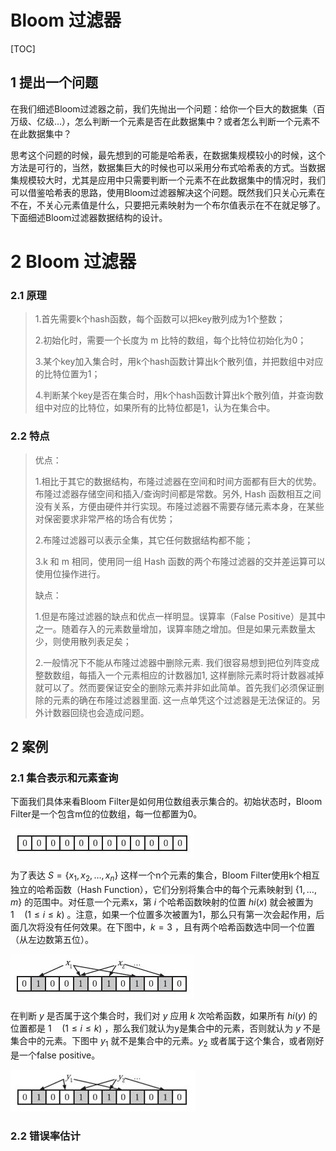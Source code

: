 # Bloom 过滤器

[TOC]

## 1 提出一个问题

在我们细述Bloom过滤器之前，我们先抛出一个问题：给你一个巨大的数据集（百万级、亿级…），怎么判断一个元素是否在此数据集中？或者怎么判断一个元素不在此数据集中？

思考这个问题的时候，最先想到的可能是哈希表，在数据集规模较小的时候，这个方法是可行的，当然，数据集巨大的时候也可以采用分布式哈希表的方式。当数据集规模较大时，尤其是应用中只需要判断一个元素不在此数据集中的情况时，我们可以借鉴哈希表的思路，使用Bloom过滤器解决这个问题。既然我们只关心元素在不在，不关心元素值是什么，只要把元素映射为一个布尔值表示在不在就足够了。下面细述Bloom过滤器数据结构的设计。

# 2 Bloom 过滤器

### 2.1 原理

>1.首先需要k个hash函数，每个函数可以把key散列成为1个整数；
>
>2.初始化时，需要一个长度为 m 比特的数组，每个比特位初始化为0；
>
>3.某个key加入集合时，用k个hash函数计算出k个散列值，并把数组中对应的比特位置为1；
>
>4.判断某个key是否在集合时，用k个hash函数计算出k个散列值，并查询数组中对应的比特位，如果所有的比特位都是1，认为在集合中。

### 2.2 特点

> 优点：
>
> 1.相比于其它的数据结构，布隆过滤器在空间和时间方面都有巨大的优势。布隆过滤器存储空间和插入/查询时间都是常数。另外, Hash 函数相互之间没有关系，方便由硬件并行实现。布隆过滤器不需要存储元素本身，在某些对保密要求非常严格的场合有优势；
>
> 2.布隆过滤器可以表示全集，其它任何数据结构都不能；
>
> 3.k 和 m 相同，使用同一组 Hash 函数的两个布隆过滤器的交并差运算可以使用位操作进行。
>
> 
>
> 缺点：
>
> 1.但是布隆过滤器的缺点和优点一样明显。误算率（False Positive）是其中之一。随着存入的元素数量增加，误算率随之增加。但是如果元素数量太少，则使用散列表足矣；
>
> 2.一般情况下不能从布隆过滤器中删除元素. 我们很容易想到把位列阵变成整数数组，每插入一个元素相应的计数器加1, 这样删除元素时将计数器减掉就可以了。然而要保证安全的删除元素并非如此简单。首先我们必须保证删除的元素的确在布隆过滤器里面. 这一点单凭这个过滤器是无法保证的。另外计数器回绕也会造成问题。



## 2 案例

### 2.1 集合表示和元素查询

下面我们具体来看Bloom Filter是如何用位数组表示集合的。初始状态时，Bloom Filter是一个包含m位的位数组，每一位都置为0。

![Bloom_001](assets/Bloom_001.jpg)

为了表达 $S=\{x_1,x_2,\ldots,x_n\}$ 这样一个n个元素的集合，Bloom Filter使用k个相互独立的哈希函数（Hash Function），它们分别将集合中的每个元素映射到 $\{1,\ldots,m\}$ 的范围中。对任意一个元素x，第 $i$ 个哈希函数映射的位置 $hi(x)$ 就会被置为 $1\quad (1\leq i\leq k)$ 。注意，如果一个位置多次被置为1，那么只有第一次会起作用，后面几次将没有任何效果。在下图中，$k=3$ ，且有两个哈希函数选中同一个位置（从左边数第五位）。  

![Bloom_002](assets/Bloom_002.jpg)



在判断 $y$ 是否属于这个集合时，我们对 $y$ 应用 $k$ 次哈希函数，如果所有 $hi(y)$ 的位置都是 $1\quad (1\leq i\leq k)$ ，那么我们就认为y是集合中的元素，否则就认为 $y$ 不是集合中的元素。下图中 $y_1$ 就不是集合中的元素。$y_2$ 或者属于这个集合，或者刚好是一个false positive。

![Bloom_003](assets/Bloom_003.jpg)

### 2.2 错误率估计



